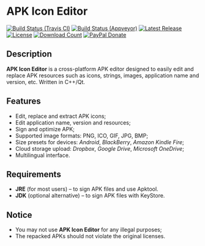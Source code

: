 # APK Icon Editor

[![Build Status (Travis CI)](https://travis-ci.org/kefir500/apk-icon-editor.svg?branch=master)](https://travis-ci.org/kefir500/apk-icon-editor/builds)
[![Build Status (Appveyor)](https://ci.appveyor.com/api/projects/status/github/kefir500/apk-icon-editor?branch=master&svg=true)](https://ci.appveyor.com/project/kefir500/apk-icon-editor/history)
[![Latest Release](https://img.shields.io/github/release/kefir500/apk-icon-editor.svg?maxAge=86400)](https://github.com/kefir500/apk-icon-editor/releases/latest)
[![License](https://img.shields.io/badge/license-GPLv3-blue.svg?maxAge=2592000)](https://raw.githubusercontent.com/kefir500/apk-icon-editor/master/LICENSE)
[![Download Count](https://img.shields.io/github/downloads/kefir500/apk-icon-editor/total.svg?maxAge=86400)](https://github.com/kefir500/apk-icon-editor/releases)
[![PayPal Donate](https://img.shields.io/badge/donate-PayPal-orange.svg?logo=paypal)](https://www.paypal.me/kefir500)

## Description
**APK Icon Editor** is a cross-platform APK editor designed to easily edit and replace APK resources such as icons, strings, images, application name and version, etc. Written in C++/Qt.

## Features
- Edit, replace and extract APK icons;
- Edit application name, version and resources;
- Sign and optimize APK;
- Supported image formats: PNG, ICO, GIF, JPG, BMP;
- Size presets for devices: *Android*, *BlackBerry*, *Amazon Kindle Fire*;
- Cloud storage upload: *Dropbox*, *Google Drive*, *Microsoft OneDrive*;
- Multilingual interface.

## Requirements
- **JRE** (for most users) – to sign APK files and use Apktool.
- **JDK** (optional alternative) – to sign APK files with KeyStore.

## Notice
- You may not use **APK Icon Editor** for any illegal purposes;
- The repacked APKs should not violate the original licenses.
